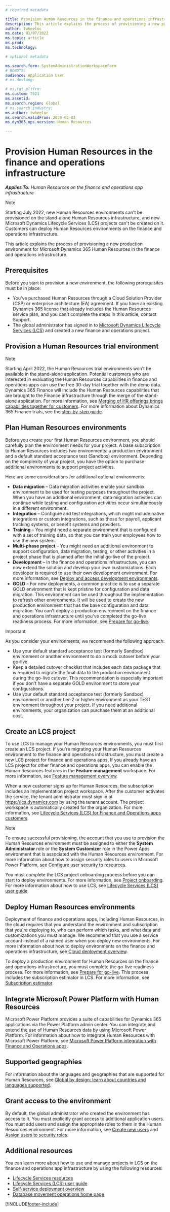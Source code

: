 ```yaml
---
# required metadata

title: Provision Human Resources in the finance and operations infrastructure
description: This article explains the process of provisioning a new production environment for Microsoft Dynamics 365 Human Resources in the finance and operations infrastructure.
author: twheeloc
ms.date: 01/07/2022
ms.topic: article
ms.prod: 
ms.technology: 

# optional metadata

ms.search.form: SystemAdministrationWorkspaceForm
# ROBOTS: 
audience: Application User
# ms.devlang: 

# ms.tgt_pltfrm: 
ms.custom: 7521
ms.assetid: 
ms.search.region: Global
# ms.search.industry: 
ms.author: twheeloc
ms.search.validFrom: 2020-02-03
ms.dyn365.ops.version: Human Resources

---
```


# Provision Human Resources in the finance and operations infrastructure

_**Applies To:** Human Resources on the finance and operations app infrastructure_ 

> [!NOTE]
> Starting July 2022, new Human Resources environments can't be provisioned on the stand-alone Human Resources infrastructure, and new Microsoft Dynamics Lifecycle Services (LCS) projects can't be created on it. Customers can deploy Human Resources environments on the finance and operations infrastructure.

This article explains the process of provisioning a new production environment for Microsoft Dynamics 365 Human Resources in the finance and operations infrastructure.

## Prerequisites

Before you start to provision a new environment, the following prerequisites must be in place:

- You've purchased Human Resources through a Cloud Solution Provider (CSP) or enterprise architecture (EA) agreement. If you have an existing Dynamics 365 license that already includes the Human Resources service plan, and you can't complete the steps in this article, contact Support.
- The global administrator has signed in to [Microsoft Dynamics Lifecycle Services (LCS)](https://lcs.dynamics.com) and created a new finance and operations project.

## Provision a Human Resources trial environment

> [!NOTE]
> Starting April 2022, the Human Resources trial environments won't be available in the stand-alone application. Potential customers who are interested in evaluating the Human Resources capabilities in finance and operations apps can use the free 30-day trial together with the demo data. Dynamics 365 Finance will include the Human Resources capabilities that are brought to the Finance infrastructure through the merge of the stand-alone application. For more information, see [Merging of HR offerings brings capabilities together for customers](https://cloudblogs.microsoft.com/dynamics365/it/2021/09/15/merging-of-hr-offerings-brings-capabilities-together-for-customers). For more information about Dynamics 365 Finance trials, see the [step-by-step guide](../fin-ops-core/fin-ops/get-started/before-you-buy.md).

## Plan Human Resources environments

Before you create your first Human Resources environment, you should carefully plan the environment needs for your project. A base subscription to Human Resources includes two environments: a production environment and a default standard acceptance test (Sandbox) environment. Depending on the complexity of your project, you have the option to purchase additional environments to support project activities.

Here are some considerations for additional optional environments:

- **Data migration** – Data migration activities enable your sandbox environment to be used for testing purposes throughout the project. When you have an additional environment, data migration activities can continue while testing and configuration activities occur simultaneously in a different environment.
- **Integration** – Configure and test integrations, which might include native integrations or custom integrations, such as those for payroll, applicant tracking systems, or benefit systems and providers.
- **Training** – You might need a separate environment that is configured with a set of training data, so that you can train your employees how to use the new system. 
- **Multi-phase project** – You might need an additional environment to support configuration, data migration, testing, or other activities in a project phase that is planned after the initial go-live of the project.
- **Development** – In the finance and operations infrastructure, you can now extend the solution and develop your own customizations. Each developer is required to use their own development environment. For more information, see [Deploy and access development environments](../fin-ops-core/dev-itpro/dev-tools/access-instances.md).
- **GOLD** – For new deployments, a common practice is to use a separate GOLD environment that is kept pristine for configuration and data migration. This environment can be used throughout the implementation to refresh other environments. It will be used to create the new production environment that has the base configuration and data migration. You can't deploy a production environment on the finance and operations infrastructure until you've completed the go-live readiness process. For more information, see [Prepare for go-live](../fin-ops-core/fin-ops/imp-lifecycle/prepare-go-live.md).

<!--NOTE: Need to come back and verify Tier-1 can be used and if a customer cannot purchase tier 3-5 need specific documentation about this.-->

> [!IMPORTANT]
> As you consider your environments, we recommend the following approach:
>
> - Use your default standard acceptance test (formerly Sandbox) environment or another environment to do a mock cutover before your go-live.
> - Keep a detailed cutover checklist that includes each data package that is required to migrate the final data to the production environment during the go-live cutover. This recommendation is especially important if you don't have a separate GOLD environment to store your configurations.
> - Use your default standard acceptance test (formerly Sandbox) environment or another tier-2 or higher environment as your TEST environment throughout your project. If you need additional environments, your organization can purchase them at an additional cost.

## Create an LCS project

To use LCS to manage your Human Resources environments, you must first create an LCS project. If you're migrating your Human Resources environment to the finance and operations infrastructure, you must create a new LCS project for finance and operations apps. If you already have an LCS project for other finance and operations apps, you can enable the Human Resources features in the **Feature management** workspace. For more information, see [Feature management overview](../fin-ops-core/fin-ops/get-started/feature-management/feature-management-overview.md).

When a new customer signs up for Human Resources, the subscription includes an Implementation project workspace. After the customer activates the service, the tenant administrator must sign in at <https://lcs.dynamics.com> by using the tenant account. The project workspace is automatically created for the organization. For more information, see [Lifecycle Services (LCS) for Finance and Operations apps customers](../fin-ops-core/dev-itpro/lifecycle-services/lcs-works-lcs.md).

> [!NOTE]
> To ensure successful provisioning, the account that you use to provision the Human Resources environment must be assigned to either the **System Administrator** role or the **System Customizer** role in the Power Apps environment that is associated with the Human Resources environment. For more information about how to assign security roles to users in Microsoft Power Platform, see [Configure user security to resources](/power-platform/admin/database-security).

You must complete the LCS project onboarding process before you can start to deploy environments. For more information, see [Project onboarding](../fin-ops-core/dev-itpro/lifecycle-services/project-onboarding.md). For more information about how to use LCS, see [Lifecycle Services (LCS) user guide](../fin-ops-core/dev-itpro/lifecycle-services/lcs-user-guide.md).

## Deploy Human Resources environments

Deployment of finance and operations apps, including Human Resources, in the cloud requires that you understand the environment and subscription that you're deploying to, who can perform which tasks, and what data and customizations you must manage. We recommend that you use a service account instead of a named user when you deploy new environments. For more information about how to deploy environments on the finance and operations infrastructure, see [Cloud deployment overview](/fin-ops-core/dev-itpro/deployment/cloud-deployment-overview).

To deploy a production environment for Human Resources on the finance and operations infrastructure, you must complete the go-live readiness process. For more information, see [Prepare for go-live](../fin-ops-core/fin-ops/imp-lifecycle/prepare-go-live.md). This process includes the subscription estimator in LCS. For more information, see [Subscription estimator](../fin-ops-core/dev-itpro/lifecycle-services/subscription-estimator.md).

## Integrate Microsoft Power Platform with Human Resources

Microsoft Power Platform provides a suite of capabilities for Dynamics 365 applications via the Power Platform admin center. You can integrate and extend the use of Human Resources data by using Microsoft Power Platform. For information about how to integrate Human Resources with Microsoft Power Platform, see [Microsoft Power Platform integration with Finance and Operations apps](../fin-ops-core/dev-itpro/power-platform/overview.md).

## Supported geographies

For information about the languages and geographies that are supported for Human Resources, see [Global by design: learn about countries and languages supported](https://dynamics.microsoft.com/availability-reports/).

## Grant access to the environment

By default, the global administrator who created the environment has access to it. You must explicitly grant access to additional application users. You must add users and assign the appropriate roles to them in the Human Resources environment. For more information, see [Create new users](/dynamics365/unified-operations/dev-itpro/sysadmin/tasks/create-new-users) and [Assign users to security roles](/dynamics365/unified-operations/dev-itpro/sysadmin/tasks/assign-users-security-roles).

## Additional resources
You can learn more about how to use and manage projects in LCS on the finance and operations app infrastructure by using the following resources:

- [Lifecycle Services resources](../fin-ops-core/dev-itpro/lifecycle-services/lcs.md)
- [Lifecycle Services (LCS) user guide](../fin-ops-core/dev-itpro/lifecycle-services/lcs-user-guide.md)
- [Self-service deployment overview](../fin-ops-core/dev-itpro/deployment/infrastructure-stack.md)
- [Database movement operations home page](../fin-ops-core/dev-itpro/database/dbmovement-operations.md)

[!INCLUDE[footer-include](../includes/footer-banner.md)]
